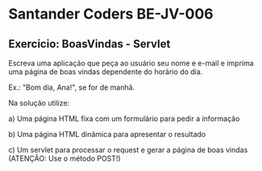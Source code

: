 # Santander Coders BE-JV-006 
## Exercicio: BoasVindas - Servlet

Escreva uma aplicação que peça ao usuário seu nome e e-mail e imprima uma página de boas vindas dependente do horário do dia. 

Ex.: "Bom dia, Ana!", se for de manhã.

Na solução utilize:

a) Uma página HTML fixa com um formulário para pedir a informação

b) Uma página HTML dinâmica para apresentar o resultado

c) Um servlet para processar o request e gerar a página de boas vindas (ATENÇÂO: Use o método POST!)
